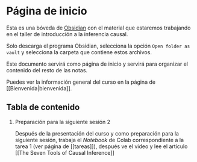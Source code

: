 # Página de inicio

Esta es una bóveda de [Obsidian](https://obsidian.md/) con el material que estaremos trabajando en el taller de introducción a la inferencia causal.

Solo descarga el programa Obsidian, selecciona la opción `Open folder as vault` y selecciona la carpeta que contiene estos archivos.

Este documento servirá como página de inicio y servirá para organizar el contenido del resto de las notas.

Puedes ver la información general del curso en la página de [[Bienvenida|bienvenida]].

## Tabla de contenido
1. Preparación para la siguiente sesión 2

    Después de la presentación del curso y como preparación para la siguiente sesión, trabaja el _Notebook_ de Colab correspondiente a la tarea 1 (ver página de [[tareas]]), después ve el video y lee el artículo [[The Seven Tools of Causal Inference]]